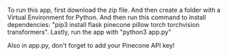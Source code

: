 To run this app, first download the zip file. And then create a folder with a Virtual Environment for Python. And then run this command to install dependencies: "pip3 install flask pinecone pillow torch torchvision transformers". Lastly, run the app with "python3 app.py"



Also in app.py, don't forget to add your Pinecone API key!
